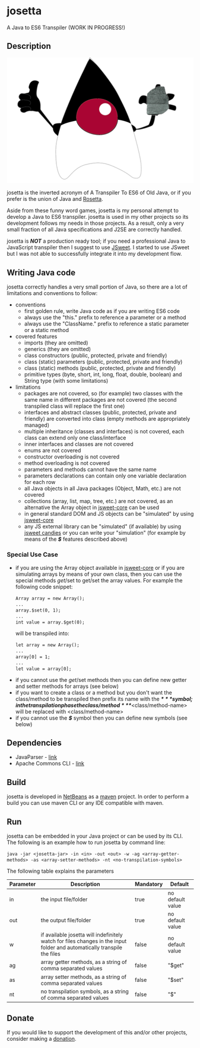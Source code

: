 # josetta
A Java to ES6 Transpiler (WORK IN PROGRESS!)

## Description
![josetta-mini.png](https://github.com/gianpierodiblasi/josetta/blob/master/josetta-mini.png?raw=true)

josetta is the inverted acronym of A Transpiler To ES6 of Old Java, or if you prefer is the union of Java and
[Rosetta](https://en.wikipedia.org/wiki/Rosetta_Stone).

Aside from these funny word games, josetta is my personal attempt to develop a Java to ES6 transpiler. josetta is used in my other
projects so its development follows my needs in those projects. As a result, only a very small fraction of all Java specifications
and J2SE are correctly handled.

josetta is ***NOT*** a production ready tool; if you need a professional Java to JavaScript transpiler then I suggest to use
[JSweet](https://jsweet.org). I started to use JSweet but I was not able to successfully integrate it into my development flow.

## Writing Java code
josetta correctly handles a very small portion of Java, so there are a lot of limitations and conventions to follow:
- conventions
  - first golden rule, write Java code as if you are writing ES6 code
  - always use the "this." prefix to reference a parameter or a method
  - always use the "ClassName." prefix to reference a static parameter or a static method  
- covered features
  - imports (they are omitted)
  - generics (they are omitted)
  - class constructors (public, protected, private and friendly)
  - class (static) parameters (public, protected, private and friendly)
  - class (static) methods (public, protected, private and friendly)
  - primitive types (byte, short, int, long, float, double, boolean) and String type (with some limitations)
- limitations
  - packages are not covered, so (for example) two classes with the same name in different packages are not covered
    (the second transpiled class will replace the first one)
  - interfaces and abstract classes (public, protected, private and friendly) are converted into class (empty methods are appropriately managed)
  - multiple inheritance (classes and interfaces) is not covered, each class can extend only one class/interface
  - inner interfaces and classes are not covered
  - enums are not covered
  - constructor overloading is not covered
  - method overloading is not covered
  - parameters and methods cannot have the same name
  - parameters declarations can contain only one variable declaration for each row
  - all Java objects in all Java packages (Object, Math, etc.) are not covered
  - collections (array, list, map, tree, etc.) are not covered, as an alternative the Array object in
    [jsweet-core](https://repository.jsweet.org/artifactory/libs-release-local/org/jsweet/jsweet-core/) can be used
  - in general standard DOM and JS objects can be "simulated" by using
    [jsweet-core](https://repository.jsweet.org/artifactory/libs-release-local/org/jsweet/jsweet-core/)
  - any JS external library can be "simulated" (if available) by using
    [jsweet candies](https://repository.jsweet.org/artifactory/libs-release-local/org/jsweet/candies/) or you can write your "simulation"
    (for example by means of the ***$*** features described above)

### Special Use Case
- if you are using the Array object available in [jsweet-core](https://repository.jsweet.org/artifactory/libs-release-local/org/jsweet/jsweet-core/)
  or if you are simulating arrays by means of your own class, then you can use the special methods $get/$set to get/set the array values.
  For example the following code snippet:
  ```
  Array array = new Array();
  ...
  array.$set(0, 1);
  ...
  int value = array.$get(0);
  ```
  will be transpiled into:
  ```
  let array = new Array();
  ...
  array[0] = 1;
  ...
  let value = array[0];
  ```
- if you cannot use the $get/$set methods then you can define new getter and setter methods for arrays (see below)
- if you want to create a class or a method but you don't want the class/method to be transpiled then prefix its name with the ***$*** symbol;
  in the transpilation phase the class/method ***$***<class/method-name> will be replaced with <class/method-name>
- if you cannot use the ***$*** symbol then you can define new symbols (see below)

## Dependencies
- JavaParser - [link](https://javaparser.org/)
- Apache Commons CLI - [link](https://commons.apache.org/proper/commons-cli/)

## Build
josetta is developed in [NetBeans](https://netbeans.apache.org/) as a [maven](https://maven.apache.org/) project.
In order to perform a build you can use maven CLI or any IDE compatible with maven.

## Run
josetta can be embedded in your Java project or can be used by its CLI. The following is an example how to run josetta by command line:
```
java -jar <josetta-jar> -in <in> -out <out> -w -ag <array-getter-methods> -as <array-setter-methods> -nt <no-transpilation-symbols>
```
The following table explains the parameters

| Parameter | Description | Mandatory | Default |
| - | - | - | - |
| in  | the input file/folder  | true | no default value |
| out | the output file/folder | true | no default value |
| w   | if available josetta will indefinitely watch for files changes in the input folder and automatically transpile the files | false | no default value |
| ag  | array getter methods, as a string of comma separated values | false | "$get" |
| as  | array setter methods, as a string of comma separated values | false | "$set" | 
| nt | no transpilation symbols, as a string of comma separated values | false | "$" |

## Donate
If you would like to support the development of this and/or other projects, consider making a [donation](https://www.paypal.com/donate/?business=HCDX9BAEYDF4C&no_recurring=0&currency_code=EUR).
